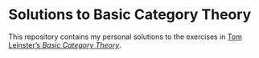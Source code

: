 # Solutions to Basic Category Theory

This repository contains my personal solutions to the exercises in [Tom Leinster’s *Basic Category Theory*][1].



[1]: https://arxiv.org/abs/1612.09375
